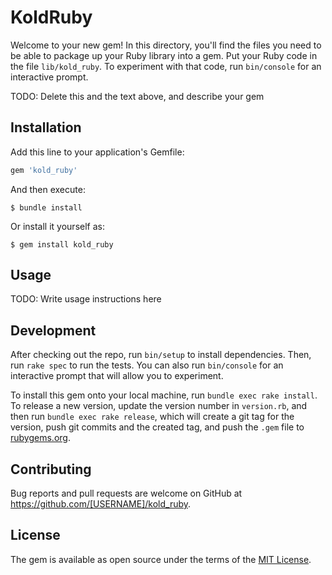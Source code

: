 # KoldRuby

Welcome to your new gem! In this directory, you'll find the files you need to be able to package up your Ruby library into a gem. Put your Ruby code in the file `lib/kold_ruby`. To experiment with that code, run `bin/console` for an interactive prompt.

TODO: Delete this and the text above, and describe your gem

## Installation

Add this line to your application's Gemfile:

```ruby
gem 'kold_ruby'
```

And then execute:

    $ bundle install

Or install it yourself as:

    $ gem install kold_ruby

## Usage

TODO: Write usage instructions here

## Development

After checking out the repo, run `bin/setup` to install dependencies. Then, run `rake spec` to run the tests. You can also run `bin/console` for an interactive prompt that will allow you to experiment.

To install this gem onto your local machine, run `bundle exec rake install`. To release a new version, update the version number in `version.rb`, and then run `bundle exec rake release`, which will create a git tag for the version, push git commits and the created tag, and push the `.gem` file to [rubygems.org](https://rubygems.org).

## Contributing

Bug reports and pull requests are welcome on GitHub at https://github.com/[USERNAME]/kold_ruby.

## License

The gem is available as open source under the terms of the [MIT License](https://opensource.org/licenses/MIT).
